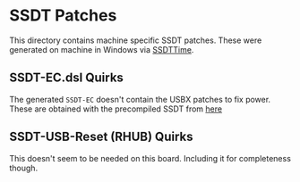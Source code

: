 # SSDT Patches

This directory contains machine specific SSDT patches. These were generated on machine in Windows via [SSDTTime](https://dortania.github.io/Getting-Started-With-ACPI/ssdt-methods/ssdt-easy.html).

## SSDT-EC.dsl Quirks

The generated `SSDT-EC` doesn't contain the USBX patches to fix power. These are obtained with the precompiled SSDT from [here](https://github.com/dortania/OpenCore-Post-Install/blob/master/extra-files/SSDT-USBX.aml)

## SSDT-USB-Reset (RHUB) Quirks

This doesn't seem to be needed on this board. Including it for completeness though.
